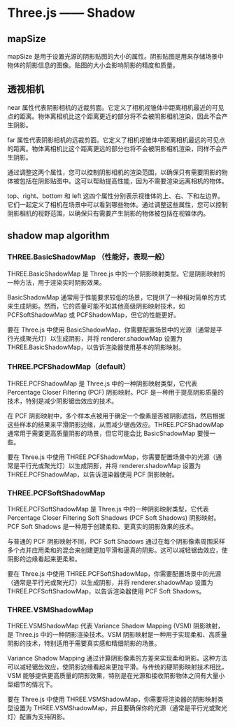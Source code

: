 # Three.js —— Shadow

## mapSize

mapSize 是用于设置光源的阴影贴图的大小的属性。阴影贴图是用来存储场景中物体的阴影信息的图像。贴图的大小会影响阴影的精度和质量。

## 透视相机

near 属性代表阴影相机的近裁剪面。它定义了相机视锥体中距离相机最近的可见点的距离。物体离相机比这个距离更近的部分将不会被阴影相机渲染，因此不会产生阴影。

far 属性代表阴影相机的远裁剪面。它定义了相机视锥体中距离相机最远的可见点的距离。物体离相机比这个距离更远的部分也将不会被阴影相机渲染，同样不会产生阴影。

通过调整这两个属性，您可以控制阴影相机的渲染范围，以确保只有需要阴影的物体被包括在阴影贴图中。这可以帮助提高性能，因为不需要渲染远离相机的物体。

top、right、bottom 和 left 这四个属性分别表示视锥体的上、右、下和左边界。它们一起定义了相机在场景中可以看到哪些物体。通过调整这些属性，您可以控制阴影相机的视野范围，以确保只有需要产生阴影的物体被包括在视锥体内。

## shadow map algorithm

### THREE.BasicShadowMap （性能好，表现一般）

THREE.BasicShadowMap 是 Three.js 中的一个阴影映射类型。它是阴影映射的一种方法，用于渲染实时阴影效果。

BasicShadowMap 通常用于性能要求较低的场景，它提供了一种相对简单的方式来生成阴影。然而，它的质量可能不如其他高级阴影映射技术，如 PCFSoftShadowMap 或 PCFShadowMap，但它的性能更好。

要在 Three.js 中使用 BasicShadowMap，你需要配置场景中的光源（通常是平行光或聚光灯）以生成阴影，并将 renderer.shadowMap 设置为 THREE.BasicShadowMap，以告诉渲染器使用基本的阴影映射。

### THREE.PCFShadowMap（default）

THREE.PCFShadowMap 是 Three.js 中的一种阴影映射类型，它代表 Percentage Closer Filtering (PCF) 阴影映射。PCF 是一种用于提高阴影质量的技术，特别是减少阴影锯齿效应的技术。

在 PCF 阴影映射中，多个样本点被用于确定一个像素是否被阴影遮挡，然后根据这些样本的结果来平滑阴影边缘，从而减少锯齿效应。THREE.PCFShadowMap 通常用于需要更高质量阴影的场景，但它可能会比 BasicShadowMap 要慢一些。

要在 Three.js 中使用 THREE.PCFShadowMap，你需要配置场景中的光源（通常是平行光或聚光灯）以生成阴影，并将 renderer.shadowMap 设置为 THREE.PCFShadowMap，以告诉渲染器使用 PCF 阴影映射。

### THREE.PCFSoftShadowMap

THREE.PCFSoftShadowMap 是 Three.js 中的一种阴影映射类型，它代表 Percentage Closer Filtering Soft Shadows (PCF Soft Shadows) 阴影映射。PCF Soft Shadows 是一种用于创建柔和、更真实的阴影效果的技术。

与普通的 PCF 阴影映射不同，PCF Soft Shadows 通过在每个阴影像素周围采样多个点并应用柔和的混合来创建更加平滑和逼真的阴影。这可以减轻锯齿效应，使阴影的边缘看起来更柔和。

要在 Three.js 中使用 THREE.PCFSoftShadowMap，你需要配置场景中的光源（通常是平行光或聚光灯）以生成阴影，并将 renderer.shadowMap 设置为 THREE.PCFSoftShadowMap，以告诉渲染器使用 PCF Soft Shadows。

### THREE.VSMShadowMap

THREE.VSMShadowMap 代表 Variance Shadow Mapping (VSM) 阴影映射，是 Three.js 中的一种阴影渲染技术。VSM 阴影映射是一种用于实现柔和、高质量阴影的技术，特别适用于需要真实感和精细阴影的场景。

Variance Shadow Mapping 通过计算阴影像素的方差来实现柔和阴影。这种方法可以减轻锯齿效应，使阴影边缘看起来更加平滑。与传统的硬阴影映射技术相比，VSM 能够提供更高质量的阴影效果，特别是在光源和接收阴影物体之间有大量小型细节的情况下。

要在 Three.js 中使用 THREE.VSMShadowMap，你需要将渲染器的阴影映射类型设置为 THREE.VSMShadowMap，并且要确保你的光源（通常是平行光或聚光灯）配置为支持阴影。
